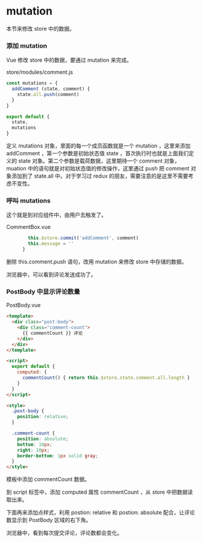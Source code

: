 # mutation

本节来修改 store 中的数据。

### 添加 mutation

Vue 修改 store 中的数据，要通过 mutation 来完成。

store/modules/comment.js

```js
const mutations = {
  addComment (state, comment) {
    state.all.push(comment)
  }
}

export default {
  state,
  mutations
}
```

定义 mutations 对象，里面的每一个成员函数就是一个 mutation ，这里来添加 addComment ，第一个参数是初始状态值 state ，首次执行时也就是上面我们定义的 state 对象。第二个参数是载荷数据，这里期待一个 comment 对象，muation 中的语句就是对初始状态值的修改操作，这里通过 push 把 comment 对象添加到了 state.all 中。对于学习过 redux 的朋友，需要注意的是这里不需要考虑不变性。

### 呼叫 mutations

这个就是到对应组件中，由用户去触发了。

CommentBox.vue

```js
        this.$store.commit('addComment', comment)
        this.message = ''
      }
```

删除 this.comment.push 语句，改用 mutation 来修改 store 中存储的数据。

浏览器中，可以看到评论发送成功了。

### PostBody 中显示评论数量

PostBody.vue

```html
<template>
  <div class="post-body">
    <div class="comment-count">
      {{ commentCount }} 评论
    </div>
  </div>
</template>

<script>
  export default {
    computed: {
      commentCount() { return this.$store.state.comment.all.length }
    }
  }
</script>

<style>
  .post-body {
    position: relative;
  }

  .comment-count {
    position: absolute;
    bottom: 10px;
    right: 10px;
    border-bottom: 1px solid gray;
  }
</style>
```

模板中添加 commentCount 数据。

到 script 标签中，添加 computed 属性 commentCount ，从 store 中把数据读取出来。

下面再来添加点样式，利用 postion: relative 和 postion: absolute 配合，让评论数显示到 PostBody 区域的右下角。

浏览器中，看到每次提交评论，评论数都会变化。
